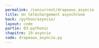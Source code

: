 ```yaml
---
permalink: /concurrent/drapeaux_asyncio
title: Un téléchargement asynchrone
back: /python/asyncio/
layout: code
partie: 03-pythonic
chapitre: 19-asyncio
code: drapeaux_asyncio.py
---
```

